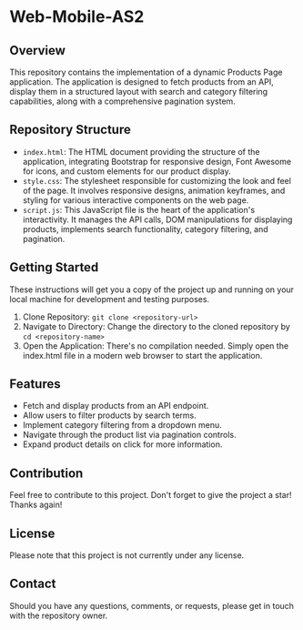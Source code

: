 # Web-Mobile-AS2

## Overview
This repository contains the implementation of a dynamic Products Page application. The application is designed to fetch products from an API, display them in a structured layout with search and category filtering capabilities, along with a comprehensive pagination system.

## Repository Structure
- `index.html`: The HTML document providing the structure of the application, integrating Bootstrap for responsive design, Font Awesome for icons, and custom elements for our product display.
- `style.css`: The stylesheet responsible for customizing the look and feel of the page. It involves responsive designs, animation keyframes, and styling for various interactive components on the web page.
- `script.js`: This JavaScript file is the heart of the application's interactivity. It manages the API calls, DOM manipulations for displaying products, implements search functionality, category filtering, and pagination.


## Getting Started
These instructions will get you a copy of the project up and running on your local machine for development and testing purposes.
1. Clone Repository: `git clone <repository-url>`
2. Navigate to Directory: Change the directory to the cloned repository by `cd <repository-name>`
3. Open the Application: There's no compilation needed. Simply open the index.html file in a modern web browser to start the application.

## Features
* Fetch and display products from an API endpoint.
* Allow users to filter products by search terms.
* Implement category filtering from a dropdown menu.
* Navigate through the product list via pagination controls.
* Expand product details on click for more information.

## Contribution
Feel free to contribute to this project. Don't forget to give the project a star! Thanks again!

## License
Please note that this project is not currently under any license.

## Contact
Should you have any questions, comments, or requests, please get in touch with the repository owner.